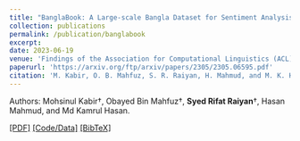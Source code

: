 ```yaml
---
title: "BanglaBook: A Large-scale Bangla Dataset for Sentiment Analysis from Book Reviews"
collection: publications
permalink: /publication/banglabook
excerpt: 
date: 2023-06-19
venue: 'Findings of the Association for Computational Linguistics (ACL)'
paperurl: 'https://arxiv.org/ftp/arxiv/papers/2305/2305.06595.pdf'
citation: 'M. Kabir, O. B. Mahfuz, S. R. Raiyan, H. Mahmud, and M. K. Hasan, “BanglaBook: A Large-scale Bangla Dataset for Sentiment Analysis from Book Reviews,” arXiv preprint arXiv:2305.06595, 2023.'
---
```

Authors: Mohsinul Kabir†, Obayed Bin Mahfuz†, **Syed Rifat Raiyan**†, Hasan Mahmud, and Md Kamrul Hasan.

[[PDF]](https://arxiv.org/ftp/arxiv/papers/2305/2305.06595.pdf) [[Code/Data]](https://github.com/mohsinulkabir14/BanglaBook) [[BibTeX]](https://scholar.googleusercontent.com/scholar.bib?q=info:U0SQvKzz7esJ:scholar.google.com/&output=citation&scisdr=Cm1dkMWqEKDC-XRjUSo:AGlGAw8AAAAAZI9mSSofUI-lDb1jQpHbdztNMaw&scisig=AGlGAw8AAAAAZI9mSbem3J5qfb2zY2QoNQsongw&scisf=4&ct=citation&cd=-1&hl=en)